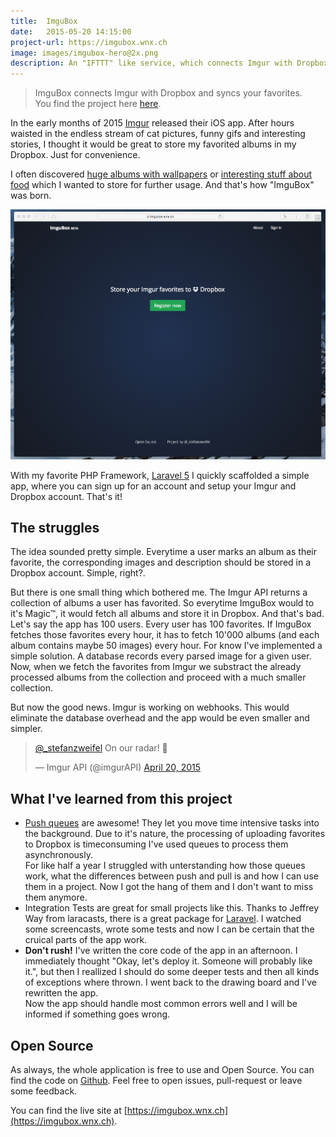 ```yaml
---
title:  ImguBox
date:   2015-05-20 14:15:00
project-url: https://imgubox.wnx.ch
image: images/imgubox-hero@2x.png
description: An "IFTTT" like service, which connects Imgur with Dropbox
---
```


> ImguBox connects Imgur with Dropbox and syncs your favorites. <br> You find the project here [here](https://imgubox.wnx.ch).

In the early months of 2015 [Imgur](http://imgur.com) released their iOS app. After hours waisted in the endless stream of cat pictures, funny gifs and interesting stories, I thought it would be great to store my favorited albums in my Dropbox. Just for convenience.

I often discovered [huge albums with wallpapers](http://imgur.com/gallery/sWhDa) or [interesting stuff about food](http://imgur.com/gallery/zP7nZ) which I wanted to store for further usage.
And that's how "ImguBox" was born.

<div>
    <img src="images/landingpage.png" alt="Landingpage">
</div>

With my favorite PHP Framework, [Laravel 5](http://laravel.com) I quickly scaffolded a simple app, where you can sign up for an account and setup your Imgur and Dropbox account. That's it!

## The struggles

The idea sounded pretty simple. Everytime a user marks an album as their favorite, the corresponding images and description should be stored in a Dropbox account. Simple, right?.

But there is one small thing which bothered me. The Imgur API returns a collection of albums a user has favorited. So everytime ImguBox would to it's Magic&trade;, it would fetch all albums and store it in Dropbox. And that's bad.      
Let's say the app has 100 users. Every user has 100 favorites. If ImguBox fetches those favorites every hour, it has to fetch 10'000 albums (and each album contains maybe 50 images) every hour. For know I've implemented a simple solution. A database records every parsed image for a given user. Now, when we fetch the favorites from Imgur we substract the already processed albums from the collection and proceed with a much smaller collection.

But now the good news. Imgur is working on webhooks. This would eliminate the database overhead and the app would be even smaller and simpler.

<div class="m2 md-m4">
    <blockquote class="twitter-tweet" lang="en"><p lang="en" dir="ltr"><a href="https://twitter.com/_stefanzweifel">@_stefanzweifel</a> On our radar! 🚀</p>&mdash; Imgur API (@imgurAPI) <a href="https://twitter.com/imgurAPI/status/590281859453493248">April 20, 2015</a></blockquote>
    <script async src="//platform.twitter.com/widgets.js" charset="utf-8"></script>
</div>
   

## What I've learned from this project

- [Push queues](http://laravel.com/docs/5.0/queues#push-queues) are awesome! They let you move time intensive tasks into the background. Due to it's nature, the processing of uploading favorites to Dropbox is timeconsuming I've used queues to process them asynchronously.    
For like half a year I struggled with unterstanding how those queues work, what the differences between push and pull is and how I can use them in a project. Now I got the hang of them and I don't want to miss them anymore.
- Integration Tests are great for small projects like this. Thanks to Jeffrey Way from laracasts, there is a great package for [Laravel](https://github.com/laracasts/integrated). I watched some screencasts, wrote some tests and now I can be certain that the cruical parts of the app work.
- **Don't rush!** I've written the core code of the app in an afternoon. I immediately thought "Okay, let's deploy it. Someone will probably like it.", but then I reallized I should do some deeper tests and then all kinds of exceptions where thrown. I went back to the drawing board and I've rewritten the app.    
Now the app should handle most common errors well and I will be informed if something goes wrong.


## Open Source

As always, the whole application is free to use and Open Source. You can find the code on [Github](https://github.com/stefanzweifel/imgubox). Feel free to open issues, pull-request or leave some feedback.

You can find the live site at [https://imgubox.wnx.ch](https://imgubox.wnx.ch).